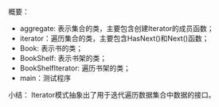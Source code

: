 概要：
* aggregate: 表示集合的类，主要包含创建Iterator的成员函数；
* iterator：遍历集合的类，主要包含HasNext()和Next()函数；
* Book: 表示书的类；
* BookShelf: 表示书架的类；
* BookShelfIterator: 遍历书架的类；
* main：测试程序

小结：
Iterator模式抽象出了用于迭代遍历数据集合中数据的接口。
